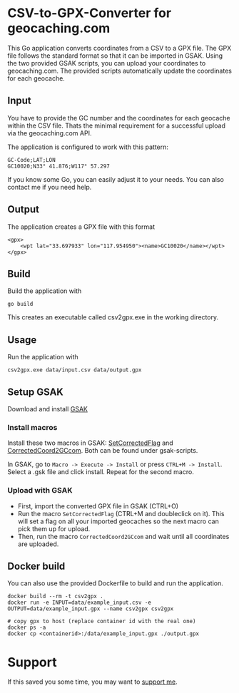 CSV-to-GPX-Converter for geocaching.com
======

This Go application converts coordinates from a CSV to a GPX file. The GPX file follows the standard format so that it can be imported in GSAK. Using the two provided GSAK scripts, you can upload your coordinates to geocaching.com. The provided scripts automatically update the coordinates for each geocache.

## Input
You have to provide the GC number and the coordinates for each geocache within the CSV file. Thats the minimal requirement for a successful upload via the geocaching.com API.

The application is configured to work with this pattern:

```
GC-Code;LAT;LON
GC10020;N33° 41.876;W117° 57.297
```

If you know some Go, you can easily adjust it to your needs. You can also contact me if you need help.

## Output
The application creates a GPX file with this format

```
<gpx>
	<wpt lat="33.697933" lon="117.954950"><name>GC10020</name></wpt>
</gpx>
```

## Build
Build the application with
```
go build
```
This creates an executable called csv2gpx.exe in the working directory.

## Usage 
Run the application with
```
csv2gpx.exe data/input.csv data/output.gpx
```

## Setup GSAK

Download and install [GSAK](http://www.gsak.net)

### Install macros
Install these two macros in GSAK: [SetCorrectedFlag](http://gsak.net/board/index.php?showtopic=31875&st=0&#entry239020) and [CorrectedCoord2GCcom](http://gsak.net/board/index.php?s=84bf3b6d3d9508f637d2d5000a5d6163&showtopic=32407). Both can be found under gsak-scripts.

In GSAK, go to `Macro -> Execute -> Install` or press `CTRL+M -> Install`. Select a .gsk file and click install. Repeat for the second macro.


### Upload with GSAK
* First, import the converted GPX file in GSAK (CTRL+O)
* Run the macro `SetCorrectedFlag` (CTRL+M and doubleclick on it). This will set a flag on all your imported geocaches so the next macro can pick them up for upload.
* Then, run the macro `CorrectedCoord2GCcom` and wait until all coordinates are uploaded.


## Docker build
You can also use the provided Dockerfile to build and run the application.

```
docker build --rm -t csv2gpx .
docker run -e INPUT=data/example_input.csv -e OUTPUT=data/example_input.gpx --name csv2gpx csv2gpx

# copy gpx to host (replace container id with the real one)
docker ps -a
docker cp <containerid>:/data/example_input.gpx ./output.gpx
```


# Support
If this saved you some time, you may want to [support me](https://www.paypal.me/SommerMatthias/5).
